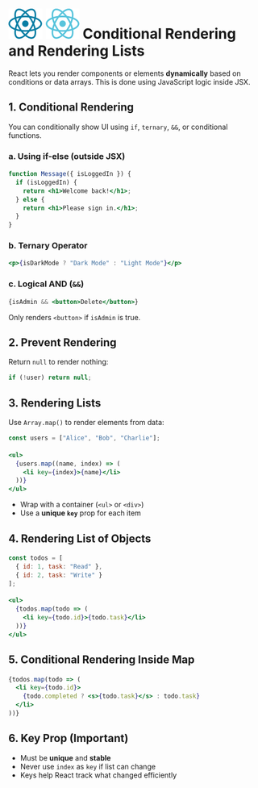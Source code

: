# ![ ](../assets/react_light.svg#only-light) ![ ](../assets/react_dark.svg#only-dark) Conditional Rendering and Rendering Lists

React lets you render components or elements **dynamically** based on conditions or data arrays. This is done using JavaScript logic inside JSX.

## 1. Conditional Rendering

You can conditionally show UI using `if`, `ternary`, `&&`, or conditional functions.

### a. Using if-else (outside JSX)

```jsx
function Message({ isLoggedIn }) {
  if (isLoggedIn) {
    return <h1>Welcome back!</h1>;
  } else {
    return <h1>Please sign in.</h1>;
  }
}
```

### b. Ternary Operator

```jsx
<p>{isDarkMode ? "Dark Mode" : "Light Mode"}</p>
```

### c. Logical AND (`&&`)

```jsx
{isAdmin && <button>Delete</button>}
```

Only renders `<button>` if `isAdmin` is true.

## 2. Prevent Rendering

Return `null` to render nothing:

```jsx
if (!user) return null;
```

## 3. Rendering Lists

Use `Array.map()` to render elements from data:

```jsx
const users = ["Alice", "Bob", "Charlie"];

<ul>
  {users.map((name, index) => (
    <li key={index}>{name}</li>
  ))}
</ul>
```

* Wrap with a container (`<ul>` or `<div>`)
* Use a **unique `key`** prop for each item

## 4. Rendering List of Objects

```jsx
const todos = [
  { id: 1, task: "Read" },
  { id: 2, task: "Write" }
];

<ul>
  {todos.map(todo => (
    <li key={todo.id}>{todo.task}</li>
  ))}
</ul>
```

## 5. Conditional Rendering Inside Map

```jsx
{todos.map(todo => (
  <li key={todo.id}>
    {todo.completed ? <s>{todo.task}</s> : todo.task}
  </li>
))}
```

## 6. Key Prop (Important)

* Must be **unique** and **stable**
* Never use `index` as `key` if list can change
* Keys help React track what changed efficiently
